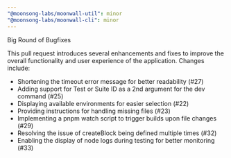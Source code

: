 ```yaml
---
"@moonsong-labs/moonwall-util": minor
"@moonsong-labs/moonwall-cli": minor
---
```


Big Round of Bugfixes

This pull request introduces several enhancements and fixes to improve the overall functionality and user experience of the application. Changes include:

- Shortening the timeout error message for better readability (#27)
- Adding support for Test or Suite ID as a 2nd argument for the dev command (#25)
- Displaying available environments for easier selection (#22)
- Providing instructions for handling missing files (#23)
- Implementing a pnpm watch script to trigger builds upon file changes (#29)
- Resolving the issue of createBlock being defined multiple times (#32)
- Enabling the display of node logs during testing for better monitoring (#33)